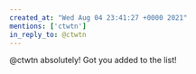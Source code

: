 ```yaml
---
created_at: "Wed Aug 04 23:41:27 +0000 2021"
mentions: ['ctwtn']
in_reply_to: @ctwtn
---
```


@ctwtn absolutely! Got you added to the list!